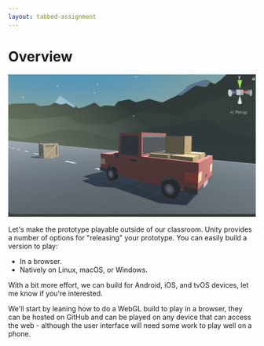 ```yaml
---
layout: tabbed-assignment
---
```


# Overview

<img class="overview-image" src="assets/images/screen-capture.png">

Let's make the prototype playable outside of our classroom. Unity provides a number of options for "releasing" your prototype. You can easily build a version to play:
* In a browser.
* Natively on Linux, macOS, or Windows.

With a bit more effort, we can build for Android, iOS, and tvOS devices, let me know if you're interested.

We'll start by leaning how to do a WebGL build to play in a browser, they can be hosted on GitHub and can be played on any device that can access the web - although the user interface will need some work to play well on a phone.

<!-- Don't edit links here, change them in _data/assignment.yml instead, -->

[slides]: <{{site.data.assignment.slides}}>
[template]: <{{site.data.assignment.template}}>
